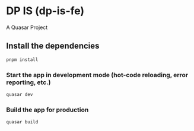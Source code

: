 # DP IS (dp-is-fe)

A Quasar Project

## Install the dependencies

```bash
pnpm install
```

### Start the app in development mode (hot-code reloading, error reporting, etc.)

```bash
quasar dev
```

### Build the app for production

```bash
quasar build
```
